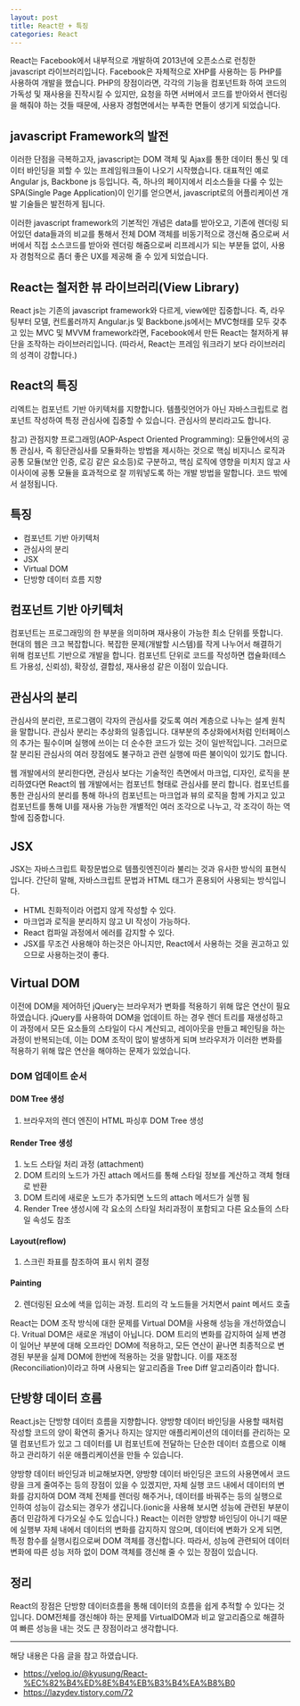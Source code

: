 ```yaml
---
layout: post
title: React란 + 특징
categories: React
---
```



React는 Facebook에서 내부적으로 개발하여 2013년에 오픈소스로 런칭한 javascript 라이브러리입니다. Facebook은 자체적으로 XHP를 사용하는 등 PHP를 사용하여 개발을 했습니다. PHP의 장점이라면, 각각의 기능을 컴포넌트화 하여 코드의 가독성 및 재사용을 진작시킬 수 있지만, 요청을 하면 서버에서 코드를 받아와서 렌더링을 해줘야 하는 것들 때문에, 사용자 경험면에서는 부족한 면들이 생기게 되었습니다.

## javascript Framework의 발전
이러한 단점을 극복하고자, javascript는 DOM 객체 및 Ajax를 통한 데이터 통신 및 데이터 바인딩을 꾀할 수 있는 프레임워크들이 나오기 시작했습니다. 대표적인 예로 Angular js, Backbone js 등입니다. 즉, 하나의 페이지에서 리소스들을 다룰 수 있는 SPA(Single Page Application)이 인기를 얻으면서, javascript로의 어플리케이션 개발 기술들은 발전하게 됩니다.

이러한 javascript framework의 기본적인 개념은 data를 받아오고, 기존에 렌더링 되어있던 data들과의 비교를 통해서 전체 DOM 객체를 비동기적으로 갱신해 줌으로써 서버에서 직접 소스코드를 받아와 렌더링 해줌으로써 리프레시가 되는 부분들 없이, 사용자 경험적으로 좀더 좋은 UX를 제공해 줄 수 있게 되었습니다.

## React는 철저한 뷰 라이브러리(View Library)
React js는 기존의 javascript framework와 다르게, view에만 집중합니다. 즉, 라우팅부터 모델, 컨트롤러까지 Angular.js 및 Backbone.js에서는 MVC형태를 모두 갖추고 있는 MVC 및 MVVM framework라면, Facebook에서 만든 React는 철저하게 뷰단을 조작하는 라이브러리입니다. (따라서, React는 프레임 워크라기 보다 라이브러리의 성격이 강합니다.)

## React의 특징
리엑트는 컴포넌트 기반 아키텍처를 지향합니다. 템플릿언어가 아닌 자바스크립트로 컴포넌트 작성하여 특정 관심사에 집중할 수 있습니다. 관심사의 분리라고도 합니다. 

참고) 관점지향 프로그래밍(AOP-Aspect Oriented Programming): 모듈안에서의 공통 관심사, 즉 횡단관심사를 모듈화하는 방법을 제시하는 것으로 핵심 비지니스 로직과 공통 모듈(보안 인증, 로깅 같은 요소등)로 구분하고, 핵심 로직에 영향을 미치지 않고 사이사이에 공통 모듈을 효과적으로 잘 끼워넣도록 하는 개발 방법을 말합니다. 코드 밖에서 설정됩니다.

## 특징
- 컴포넌트 기반 아키텍처
- 관심사의 분리
- JSX
- Virtual DOM
- 단방향 데이터 흐름 지향

## 컴포넌트 기반 아키텍처
컴포넌트는 프로그래밍의 한 부분을 의미하며 재사용이 가능한 최소 단위를 뜻합니다. 현대의 웹은 크고 복잡합니다. 복잡한 문제(개발할 시스템)를 작게 나누어서 해결하기 위해 컴포넌트 기반으로 개발을 합니다. 컴포넌트 단위로 코드를 작성하면 캡슐화(테스트 가용성, 신뢰성), 확장성, 결합성, 재사용성 같은 이점이 있습니다.

## 관심사의 분리
관심사의 분리란, 프로그램이 각자의 관심사를 갖도록 여러 계층으로 나누는 설계 원칙을 말합니다. 관심사 분리는 추상화의 일종입니다. 대부분의 추상화에서처럼 인터페이스의 추가는 필수이며 실행에 쓰이는 더 순수한 코드가 있는 것이 일반적입니다. 그러므로 잘 분리된 관심사의 여러 장점에도 불구하고 관련 실행에 따른 불이익이 있기도 합니다.

웹 개발에서의 분리한다면, 관심사 보다는 기술적인 측면에서 마크업, 디자인, 로직을 분리하였다면 React의 웹 개발에서는 컴포넌트 형태로 관심사를 분리 합니다. 컴포넌트를 통한 관심사의 분리를 통해 하나의 컴포넌트는 마크업과 뷰의 로직을 함께 가지고 있고 컴포넌트를 통해 UI를 재사용 가능한 개별적인 여러 조각으로 나누고, 각 조각이 하는 역할에 집중합니다.


## JSX
JSX는 자바스크립트 확장문법으로 템플릿엔진이라 불리는 것과 유사한 방식의 표현식입니다.
간단히 말해, 자바스크립트 문법과 HTML 태그가 혼용되어 사용되는 방식입니다.

- HTML 친화적이라 어렵지 않게 작성할 수 있다.
- 마크업과 로직을 분리하지 않고 UI 작성이 가능하다.
- React 컴파일 과정에서 에러를 감지할 수 있다.
- JSX를 무조건 사용해야 하는것은 아니지만, React에서 사용하는 것을 권고하고 있으므로 사용하는것이 좋다.

## Virtual DOM
이전에 DOM을 제어하던 jQuery는 브라우저가 변화를 적용하기 위해 많은 연산이 필요하였습니다. jQuery를 사용하여 DOM을 업데이트 하는 경우 렌더 트리를 재생성하고 이 과정에서 모든 요소들의 스타일이 다시 계산되고, 레이아웃을 만들고 페인팅을 하는 과정이 반복되는데, 이는 DOM 조작이 많이 발생하게 되며 브라우저가 이러한 변화를 적용하기 위해 많은 연산을 해야하는 문제가 있었습니다.

### DOM 업데이트 순서
#### DOM Tree 생성
1) 브라우저의 렌더 엔진이 HTML 파싱후 DOM Tree 생성

#### Render Tree 생성
1) 노드 스타일 처리 과정 (attachment)
2) DOM 트리의 노드가 가진 attach 메서드를 통해 스타일 정보를 계산하고 객체 형태로 반환
3) DOM 트리에 새로운 노드가 추가되면 노드의 attach 메서드가 실행 됨
4) Render Tree 생성시에 각 요소의 스타일 처리과정이 포함되고 다른 요소들의 스타일 속성도 참조

#### Layout(reflow)
1) 스크린 좌표를 참조하여 표시 위치 결정

#### Painting
2) 렌더링된 요소에 색을 입히는 과정. 트리의 각 노드들을 거치면서 paint 메서드 호출


React는 DOM 조작 방식에 대한 문제를 Virtual DOM을 사용해 성능을 개선하였습니다. Vritual DOM은 새로운 개념이 아닙니다. DOM 트리의 변화를 감지하여 실제 변경이 일어난 부분에 대해 오프라인 DOM에 적용하고, 모든 연산이 끝나면 최종적으로 변경된 부분을 실제 DOM에 한번에 적용하는 것을 말합니다. 이를 재조정(Reconciliation)이라고 하며 사용되는 알고리즘을 Tree Diff 알고리즘이라 합니다.

## 단방향 데이터 흐름
React.js는 단방향 데이터 흐름을 지향합니다. 양방향 데이터 바인딩을 사용할 때처럼 작성할 코드의 양이 확연히 줄거나 하지는 않지만 애플리케이션의 데이터를 관리하는 모델 컴포넌트가 있고 그 데이터를 UI 컴포넌트에 전달하는 단순한 데이터 흐름으로 이해하고 관리하기 쉬운 애플리케이션을 만들 수 있습니다.

양방향 데이터 바인딩과 비교해보자면, 양방향 데이터 바인딩은 코드의 사용면에서 코드량을 크게 줄여주는 등의 장점이 있을 수 있겠지만, 자체 실행 코드 내에서 데이터의 변화를 감지하여 DOM 객체 전체를 렌더링 해주거나, 데이터를 바꿔주는 등의 실행으로 인하여 성능이 감소되는 경우가 생깁니다.(ionic을 사용해 보시면 성능에 관련된 부분이 좀더 민감하게 다가오실 수도 있습니다.) React는 이러한 양방향 바인딩이 아니기 때문에 실행부 자체 내에서 데이터의 변화를 감지하지 않으며, 데이터에 변화가 오게 되면, 특정 함수를 실행시킴으로써 DOM 객체를 갱신합니다. 따라서, 성능에 관련되어 데이터 변화에 따른 성능 저하 없이 DOM 객체를 갱신해 줄 수 있는 장점이 있습니다.

## 정리
React의 장점은 단방향 데이터흐름을 통해 데이터의 흐름을 쉽게 추적할 수 있다는 것입니다. DOM전체를 갱신해야 하는 문제를 VirtualDOM과 비교 알고리즘으로 해결하여 빠른 성능을 내는 것도 큰 장점이라고 생각합니다.

----
해당 내용은 다음 글을 참고 하였습니다.
- https://velog.io/@kyusung/React-%EC%82%B4%ED%8E%B4%EB%B3%B4%EA%B8%B0
- https://lazydev.tistory.com/72 